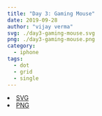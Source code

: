 ```yaml
---
title: "Day 3: Gaming Mouse"
date: 2019-09-28
author: "vijay verma"
svg: ./day3-gaming-mouse.svg
png: ./day3-gaming-mouse.png
category:
  - iphone
tags:
  - dot
  - grid
  - single
---
```

<li><a href="./day3-gaming-mouse.svg" download className="btn-svg">SVG</a></li>
<li><a href="/day3-gaming-mouse.png" download className="btn-png">PNG</a></li>
